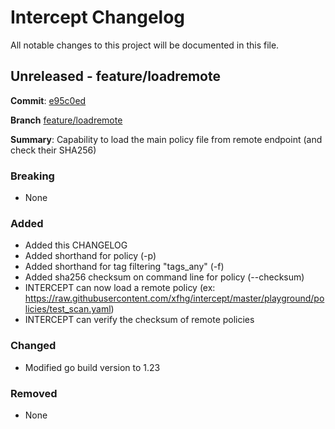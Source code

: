 # Intercept Changelog

All notable changes to this project will be documented in this file.


## Unreleased - feature/loadremote

**Commit**: [e95c0ed](https://github.com/xfhg/intercept/commit/e95c0ed)

**Branch** [feature/loadremote](https://github.com/xfhg/intercept/tree/feature/loadremote)

**Summary**: Capability to load the main policy file from remote endpoint (and check their SHA256)

### Breaking 
- None

### Added
- Added this CHANGELOG
- Added shorthand for policy (-p)
- Added shorthand for tag filtering "tags_any" (-f)
- Added sha256 checksum on command line for policy (--checksum)
- INTERCEPT can now load a remote policy (ex: https://raw.githubusercontent.com/xfhg/intercept/master/playground/policies/test_scan.yaml)
- INTERCEPT can verify the checksum of remote policies

### Changed
- Modified go build version to 1.23

### Removed
- None

